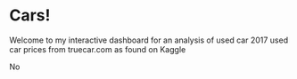 # Cars!
Welcome to my interactive dashboard for an analysis of used car 2017 used car prices from truecar.com as found on Kaggle

No
